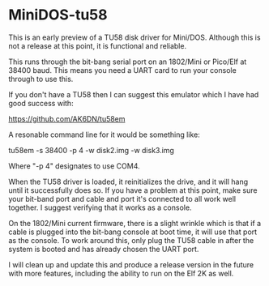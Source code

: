 # MiniDOS-tu58

This is an early preview of a TU58 disk driver for Mini/DOS. Although this is not a release at this point, it is functional and reliable.

This runs through the bit-bang serial port on an 1802/Mini or Pico/Elf at 38400 baud. This means you need a UART card to run your console through to use this.

If you don't have a TU58 then I can suggest this emulator which I have had good success with:

https://github.com/AK6DN/tu58em

A resonable command line for it would be something like:

tu58em -s 38400 -p 4 -w disk2.img -w disk3.img

Where "-p 4" designates to use COM4.

When the TU58 driver is loaded, it reinitializes the drive, and it will hang until it successfully does so. If you have a problem at this point, make sure your bit-band port and cable and port it's connected to all work well together. I suggest verifying that it works as a console.

On the 1802/Mini current firmware, there is a slight wrinkle which is that if a cable is plugged into the bit-bang console at boot time, it will use that port as the console. To work around this, only plug the TU58 cable in after the system is booted and has already chosen the UART port.

I will clean up and update this and produce a release version in the future with more features, including the ability to run on the Elf 2K as well.

